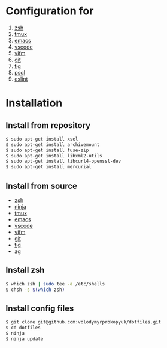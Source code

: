 # Configuration for

1. [zsh](http://www.zsh.org/)
1. [tmux](http://tmux.github.io/)
1. [emacs](http://www.gnu.org/software/emacs/)
1. [vscode](https://code.visualstudio.com/)
1. [vifm](http://vifm.info/)
1. [git](https://git-scm.com/)
1. [tig](https://github.com/jonas/tig)
1. [psql](http://www.postgresql.org/docs/9.4/static/app-psql.html)
1. [eslint](http://eslint.org/)

# Installation

## Install from repository

```bash
$ sudo apt-get install xsel
$ sudo apt-get install archivemount
$ sudo apt-get install fuse-zip
$ sudo apt-get install libxml2-utils
$ sudo apt-get install libcurl4-openssl-dev
$ sudo apt-get install mercurial
```

## Install from source

- [zsh](http://www.zsh.org/)
- [ninja](https://ninja-build.org/)
- [tmux](https://tmux.github.io/)
- [emacs](https://www.gnu.org/software/emacs/)
- [vscode](https://code.visualstudio.com/)
- [vifm](http://vifm.info/)
- [git](https://git-scm.com/)
- [tig](https://github.com/jonas/tig)
- [ag](https://github.com/ggreer/the_silver_searcher)

## Install zsh

```bash
$ which zsh | sudo tee -a /etc/shells
$ chsh -s $(which zsh)
```

## Install config files

```bash
$ git clone git@github.com:volodymyrprokopyuk/dotfiles.git
$ cd dotfiles
$ ninja
$ ninja update
```
